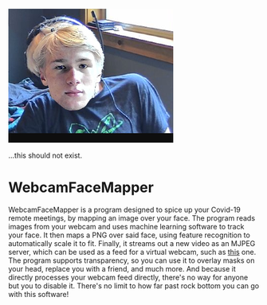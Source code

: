 ![why god](https://github.com/CoByte/WebcamFaceMapper/blob/master/oh%20god%20why.png)

...this should not exist.

# WebcamFaceMapper
WebcamFaceMapper is a program designed to spice up your Covid-19 remote meetings, by mapping an image over your face. The program reads images from your webcam and uses machine learning software to track your face. It then maps a PNG over said face, using feature recognition to automatically scale it to fit. Finally, it streams out a new video as an MJPEG server, which can be used as a feed for a virtual webcam, such as [this](https://ip-webcam.appspot.com/) one. The program supports transparency, so you can use it to overlay masks on your head, replace you with a friend, and much more. And because it directly processes your webcam feed directly, there's no way for anyone but you to disable it. There's no limit to how far past rock bottom you can go with this software!
